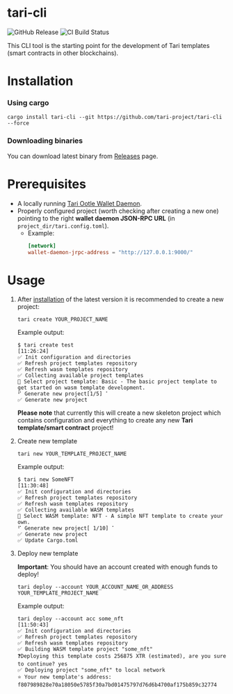 # tari-cli

![GitHub Release](https://img.shields.io/github/v/release/tari-project/tari-cli)
![CI Build Status](https://img.shields.io/github/actions/workflow/status/tari-project/tari-cli/ci.yml)

This CLI tool is the starting point for the development of Tari templates (smart contracts in other blockchains).

# Installation

### Using cargo

```shell
cargo install tari-cli --git https://github.com/tari-project/tari-cli --force
```

### Downloading binaries

You can download latest binary from [Releases](https://github.com/tari-project/tari-cli/releases) page.

# Prerequisites

- A locally
  running [Tari Ootle Wallet Daemon](https://github.com/tari-project/tari-dan?tab=readme-ov-file#running-the-tari-dan-wallet-daemon).
- Properly configured project (worth checking after creating a new one) pointing to the right **wallet daemon JSON-RPC
  URL** (in `project_dir/tari.config.toml`).
    - Example:
      ```toml
      [network]
      wallet-daemon-jrpc-address = "http://127.0.0.1:9000/"
      ```

# Usage

1. After [installation](#Installation) of the latest version it is recommended to create a new project:

    ```shell
    tari create YOUR_PROJECT_NAME
    ```

   Example output:
    ```shell
    $ tari create test                                                                                                                                                                                                                                                                                                                           [11:26:24]
    ✅ Init configuration and directories
    ✅ Refresh project templates repository
    ✅ Refresh wasm templates repository
    ✅ Collecting available project templates
    🔎 Select project template: Basic - The basic project template to get started on wasm template development.
    ⠋ Generate new project[1/5] ⠁
    ✅ Generate new project
    ```
   **Please note** that currently this will create a new skeleton project which contains configuration and everything to
   create any new **Tari template/smart contract** project!

2. Create new template
    ```shell
    tari new YOUR_TEMPLATE_PROJECT_NAME
    ```

   Example output:
    ```shell
   $ tari new SomeNFT                                                                                                                                                                                                                                                                                                                      [11:30:48]
    ✅ Init configuration and directories
    ✅ Refresh project templates repository
    ✅ Refresh wasm templates repository
    ✅ Collecting available WASM templates
    🔎 Select WASM template: NFT - A simple NFT template to create your own.
    ⠋ Generate new project[ 1/10] ⠁
    ✅ Generate new project
    ✅ Update Cargo.toml
    ```

3. Deploy new template

   **Important**: You should have an account created with enough funds to deploy!

   ```shell
   tari deploy --account YOUR_ACCOUNT_NAME_OR_ADDRESS YOUR_TEMPLATE_PROJECT_NAME
   ```

   Example output:
    ```shell
    tari deploy --account acc some_nft                                                                                                                                                                                                                                                                                                    [11:50:43]
    ✅ Init configuration and directories
    ✅ Refresh project templates repository
    ✅ Refresh wasm templates repository
    ✅ Building WASM template project "some_nft"
    ❓Deploying this template costs 256875 XTR (estimated), are you sure to continue? yes
    ✅ Deploying project "some_nft" to local network
    ⭐ Your new template's address: f807989828e70a18050e5785f30a7bd01475797d76d6b4700af175b859c32774
    ```